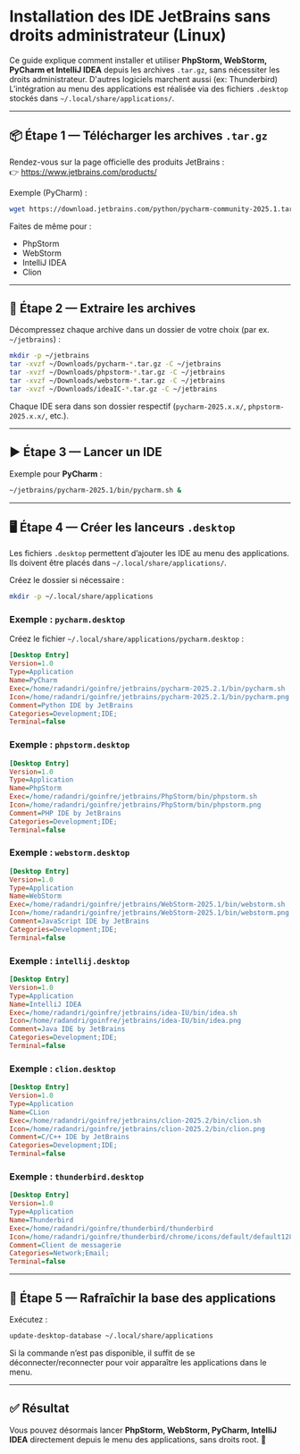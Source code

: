 # Installation des IDE JetBrains sans droits administrateur (Linux)

Ce guide explique comment installer et utiliser **PhpStorm, WebStorm, PyCharm et IntelliJ IDEA** depuis les archives `.tar.gz`, sans nécessiter les droits administrateur. D'autres logiciels marchent aussi (ex: Thunderbird)
L’intégration au menu des applications est réalisée via des fichiers `.desktop` stockés dans `~/.local/share/applications/`.

---

## 📦 Étape 1 — Télécharger les archives `.tar.gz`

Rendez-vous sur la page officielle des produits JetBrains :  
👉 https://www.jetbrains.com/products/

Exemple (PyCharm) :  
```bash
wget https://download.jetbrains.com/python/pycharm-community-2025.1.tar.gz -P ~/Downloads
```

Faites de même pour :
- PhpStorm  
- WebStorm  
- IntelliJ IDEA
- Clion

---

## 📂 Étape 2 — Extraire les archives

Décompressez chaque archive dans un dossier de votre choix (par ex. `~/jetbrains`) :

```bash
mkdir -p ~/jetbrains
tar -xvzf ~/Downloads/pycharm-*.tar.gz -C ~/jetbrains
tar -xvzf ~/Downloads/phpstorm-*.tar.gz -C ~/jetbrains
tar -xvzf ~/Downloads/webstorm-*.tar.gz -C ~/jetbrains
tar -xvzf ~/Downloads/ideaIC-*.tar.gz -C ~/jetbrains
```

Chaque IDE sera dans son dossier respectif (`pycharm-2025.x.x/`, `phpstorm-2025.x.x/`, etc.).

---

## ▶️ Étape 3 — Lancer un IDE

Exemple pour **PyCharm** :
```bash
~/jetbrains/pycharm-2025.1/bin/pycharm.sh &
```

---

## 🖥 Étape 4 — Créer les lanceurs `.desktop`

Les fichiers `.desktop` permettent d’ajouter les IDE au menu des applications.  
Ils doivent être placés dans `~/.local/share/applications/`.

Créez le dossier si nécessaire :
```bash
mkdir -p ~/.local/share/applications
```

### Exemple : `pycharm.desktop`

Créez le fichier `~/.local/share/applications/pycharm.desktop` :

```ini
[Desktop Entry]
Version=1.0
Type=Application
Name=PyCharm
Exec=/home/radandri/goinfre/jetbrains/pycharm-2025.2.1/bin/pycharm.sh
Icon=/home/radandri/goinfre/jetbrains/pycharm-2025.2.1/bin/pycharm.png
Comment=Python IDE by JetBrains
Categories=Development;IDE;
Terminal=false
```

### Exemple : `phpstorm.desktop`

```ini
[Desktop Entry]
Version=1.0
Type=Application
Name=PhpStorm
Exec=/home/radandri/goinfre/jetbrains/PhpStorm/bin/phpstorm.sh
Icon=/home/radandri/goinfre/jetbrains/PhpStorm/bin/phpstorm.png
Comment=PHP IDE by JetBrains
Categories=Development;IDE;
Terminal=false
```

### Exemple : `webstorm.desktop`

```ini
[Desktop Entry]
Version=1.0
Type=Application
Name=WebStorm
Exec=/home/radandri/goinfre/jetbrains/WebStorm-2025.1/bin/webstorm.sh
Icon=/home/radandri/goinfre/jetbrains/WebStorm-2025.1/bin/webstorm.png
Comment=JavaScript IDE by JetBrains
Categories=Development;IDE;
Terminal=false
```

### Exemple : `intellij.desktop`

```ini
[Desktop Entry]
Version=1.0
Type=Application
Name=IntelliJ IDEA
Exec=/home/radandri/goinfre/jetbrains/idea-IU/bin/idea.sh
Icon=/home/radandri/goinfre/jetbrains/idea-IU/bin/idea.png
Comment=Java IDE by JetBrains
Categories=Development;IDE;
Terminal=false
```

### Exemple : `clion.desktop`

```ini
[Desktop Entry]
Version=1.0
Type=Application
Name=CLion
Exec=/home/radandri/goinfre/jetbrains/clion-2025.2/bin/clion.sh
Icon=/home/radandri/goinfre/jetbrains/clion-2025.2/bin/clion.png
Comment=C/C++ IDE by JetBrains
Categories=Development;IDE;
Terminal=false
```

### Exemple : `thunderbird.desktop`

```ini
[Desktop Entry]
Version=1.0
Type=Application
Name=Thunderbird
Exec=/home/radandri/goinfre/thunderbird/thunderbird
Icon=/home/radandri/goinfre/thunderbird/chrome/icons/default/default128.png
Comment=Client de messagerie
Categories=Network;Email;
Terminal=false
```

---

## 🔄 Étape 5 — Rafraîchir la base des applications

Exécutez :
```bash
update-desktop-database ~/.local/share/applications
```

Si la commande n’est pas disponible, il suffit de se déconnecter/reconnecter pour voir apparaître les applications dans le menu.

---

## ✅ Résultat

Vous pouvez désormais lancer **PhpStorm, WebStorm, PyCharm, IntelliJ IDEA** directement depuis le menu des applications, sans droits root. 🚀
